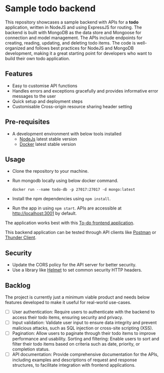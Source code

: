 # Sample todo backend

This repository showcases a sample backend with APIs for a **todo** application, written in NodeJS and using ExpressJS for routing.
The backend is built with MongoDB as the data store and Mongoose for connection and model management.
The APIs include endpoints for creating, reading, updating, and deleting todo items.
The code is well-organized and follows best practices for NodeJS and MongoDB development, making it a great starting point for developers who want to build their own todo application.

## Features

- Easy to customise API functions
- Handles errors and exceptions gracefully and provides informative error messages to the user
- Quick setup and deployment steps
- Customisable Cross-origin resource sharing header setting

## Pre-requisites

- A development environment with below tools installed
  - [NodeJs](https://nodejs.org/en) latest stable version
  - [Docker](https://www.docker.com/) latest stable version

## Usage

- Clone the repository to your machine.
- Run mongodb locally using below docker command.

    ```console
    docker run --name todo-db -p 27017:27017 -d mongo:latest
    ```

- Install the npm dependencies using `npm install`.
- Run the app in using `npm start`. APIs are accessible at <http://localhost:3001> by default.

The application works best with this [To-do frontend application](https://github.com/djain401/sample-todo-frontend).

This backend application can be tested through API clients
like [Postman](https://www.postman.com/) or [Thunder Client](https://www.thunderclient.com/).

## Security

- Update the CORS policy for the API server for better security.
- Use a library like [Helmet](https://helmetjs.github.io/) to set common security HTTP headers.

## Backlog

The project is currently just a minimum viable product
and needs below features developed to make it
useful for real-world use-cases.

- [ ] User authentication: Require users to authenticate with the backend to access their todo items, ensuring security and privacy.
- [ ] Input validation: Validate user input to ensure data integrity and prevent malicious attacks, such as SQL injection or cross-site scripting (XSS).
- [ ] Pagination: Allow users to paginate through their todo items to improve performance and usability.
Sorting and filtering: Enable users to sort and filter their todo items based on criteria such as date, priority, or completion status.
- [ ] API documentation: Provide comprehensive documentation for the APIs, including examples and descriptions of request and response structures, to facilitate integration with frontend applications.
